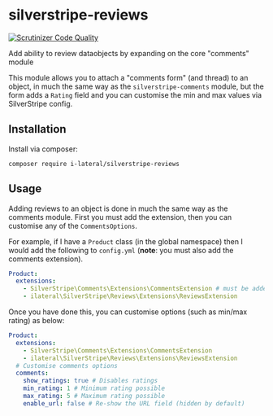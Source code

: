 # silverstripe-reviews

[![Scrutinizer Code Quality](https://scrutinizer-ci.com/g/i-lateral/silverstripe-reviews/badges/quality-score.png?b=1)](https://scrutinizer-ci.com/g/i-lateral/silverstripe-reviews/?branch=1)

Add ability to review dataobjects by expanding on the core "comments" module

This module allows you to attach a "comments form" (and thread) to an object,
in much the same way as the `silverstripe-comments` module, but the form
adds a `Rating` field and you can customise the min and max values via
SilverStripe config.

## Installation

Install via composer:

    composer require i-lateral/silverstripe-reviews

## Usage

Adding reviews to an object is done in much the same way as the comments module.
First you must add the extension, then you can customise any of the `CommentsOptions`.

For example, if I have a `Product` class (in the global namespace) then I would add the
following to `config.yml` (**note**: you must also add the comments extension).

```yml
Product:
  extensions:
    - SilverStripe\Comments\Extensions\CommentsExtension # must be added first
    - ilateral\SilverStripe\Reviews\Extensions\ReviewsExtension
```

Once you have done this, you can customise options (such as min/max rating) as below:

```yml
Product:
  extensions:
    - SilverStripe\Comments\Extensions\CommentsExtension
    - ilateral\SilverStripe\Reviews\Extensions\ReviewsExtension
  # Customise comments options
  comments:
    show_ratings: true # Disables ratings
    min_rating: 1 # Minimum rating possible
    max_rating: 5 # Maximum rating possible 
    enable_url: false # Re-show the URL field (hidden by default)
```